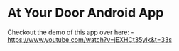 # At Your Door Android App

Checkout the demo of this app over here: - https://www.youtube.com/watch?v=jEXHCt35ylk&t=33s
